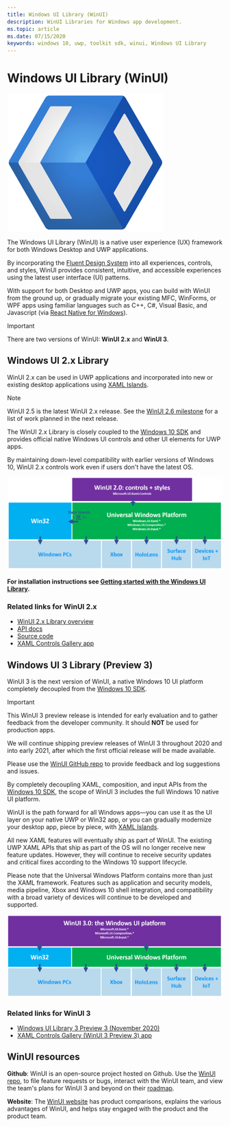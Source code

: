 ```yaml
---
title: Windows UI Library (WinUI)
description: WinUI Libraries for Windows app development. 
ms.topic: article
ms.date: 07/15/2020
keywords: windows 10, uwp, toolkit sdk, winui, Windows UI Library
---
```


# Windows UI Library (WinUI)

![WinUI logo](../images/logo-winui.png)

The Windows UI Library (WinUI) is a native user experience (UX) framework for both Windows Desktop and UWP applications.

By incorporating the [Fluent Design System](https://www.microsoft.com/design/fluent/#/) into all experiences, controls, and styles, WinUI provides consistent, intuitive, and accessible experiences using the latest user interface (UI) patterns.

With support for both Desktop and UWP apps, you can build with WinUI from the ground up, or gradually migrate your existing MFC, WinForms, or WPF apps using familiar languages such as C++, C#, Visual Basic, and Javascript (via [React Native for Windows](https://microsoft.github.io/react-native-windows/)).

> [!Important]
> There are two versions of WinUI: **WinUI 2.x** and **WinUI 3**.

## Windows UI 2.x Library

WinUI 2.x can be used in UWP applications and incorporated into new or existing desktop applications using [XAML Islands](../desktop/modernize/xaml-islands.md).

> [!NOTE]
> WinUI 2.5 is the latest WinUI 2.x release. See the [WinUI 2.6 milestone](https://github.com/microsoft/microsoft-ui-xaml/milestone/11) for a list of work planned in the next release.

The WinUI 2.x Library is closely coupled to the [Windows 10 SDK](https://developer.microsoft.com/windows/downloads/windows-10-sdk/) and provides official native Windows UI controls and other UI elements for UWP apps.

By maintaining down-level compatibility with earlier versions of Windows 10, WinUI 2.x controls work even if users don't have the latest OS.

![WinUI 2.x platform support](../images/platforms-winui2.png)

**For installation instructions see [Getting started with the Windows UI Library](winui2/getting-started.md).**

### Related links for WinUI 2.x

- [WinUI 2.x Library overview](winui2/index.md)
- [API docs](/windows/winui/api/)
- [Source code](https://aka.ms/winui)
- [XAML Controls Gallery app](https://www.microsoft.com/p/xaml-controls-gallery/9msvh128x2zt)

## Windows UI 3 Library (Preview 3)

WinUI 3 is the next version of WinUI, a native Windows 10 UI platform completely decoupled from the [Windows 10 SDK](https://developer.microsoft.com/windows/downloads/windows-10-sdk/).

> [!Important]
> This WinUI 3 preview release is intended for early evaluation and to gather feedback from the developer community. It should **NOT** be used for production apps.
>
> We will continue shipping preview releases of WinUI 3 throughout 2020 and into early 2021, after which the first official release will be made available.
>
> Please use the [WinUI GitHub repo](https://github.com/microsoft/microsoft-ui-xaml) to provide feedback and log suggestions and issues.

By completely decoupling XAML, composition, and input APIs from the [Windows 10 SDK](https://developer.microsoft.com/windows/downloads/windows-10-sdk/), the scope of WinUI 3 includes the full Windows 10 native UI platform.

WinUI is the path forward for all Windows apps—you can use it as the UI layer on your native UWP or Win32 app, or you can gradually modernize your desktop app, piece by piece, with [XAML Islands](../desktop/modernize/xaml-islands.md).

All new XAML features will eventually ship as part of WinUI. The existing UWP XAML APIs that ship as part of the OS will no longer receive new feature updates. However, they will continue to receive security updates and critical fixes according to the Windows 10 support lifecycle.

Please note that the Universal Windows Platform contains more than just the XAML framework. Features such as application and security models, media pipeline, Xbox and Windows 10 shell integration, and compatibility with a broad variety of devices will continue to be developed and supported.

![WinUI 3 platform support](../images/platforms-winui3.png)

### Related links for WinUI 3

- [Windows UI Library 3 Preview 3 (November 2020)](winui3/index.md)
- [XAML Controls Gallery (WinUI 3 Preview 3) app](https://github.com/microsoft/Xaml-Controls-Gallery/tree/winui3preview)

## WinUI resources

**Github**: WinUI is an open-source project hosted on Github. Use the [WinUI repo](https://github.com/microsoft/microsoft-ui-xaml), to file feature requests or bugs, interact with the WinUI team, and view the team's plans for WinUI 3 and beyond on their [roadmap](https://github.com/microsoft/microsoft-ui-xaml/blob/master/docs/roadmap.md).

**Website**: The [WinUI website](https://aka.ms/winui) has product comparisons, explains the various advantages of WinUI, and helps stay engaged with the product and the product team.